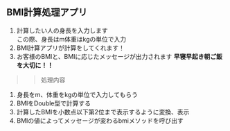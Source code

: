 ## BMI計算処理アプリ
1. 計算したい人の身長を入力します  
    この際、身長はm体重はkgの単位で入力
1. BMI計算アプリが計算をしてくれます！
1. お客様のBMIと、BMIに応じたメッセージが出力されます
**早寝早起き朝ご飯を大切に！！**

>> 処理内容
1. 身長をm、体重をkgの単位で入力してもらう
1. BMIをDouble型で計算する
1. 計算したBMIを小数点以下第2位まで表示するように変換、表示
1. BMIの値によってメッセージが変わるbmiメソッドを呼び出す

